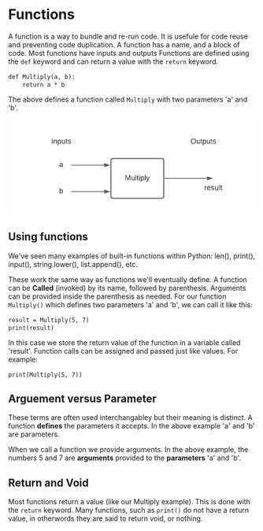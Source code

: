 # Functions

A function is a way to bundle and re-run code. It is usefule for code reuse and preventing code duplication. A function has a name, and a block of code. Most functions have inputs and outputs Functions are defined using the `def` keyword and can return a value with the `return` keyword.

    def Multiply(a, b):
        return a * b

The above defines a function called `Multiply` with two parameters 'a' and 'b'.

![alt text](figure.png "Fig")

## Using functions

We've seen many examples of built-in functions within Python: len(), print(), input(), string.lower(), list.append(), etc.

These work the same way as functions we'll eventually define. A function can be **Called** (invoked) by its name, followed by parenthesis. Arguments can be provided inside the parenthesis as needed. For our function `Multiply()` which defines two parameters 'a' and 'b', we can call it like this:

    result = Multiply(5, 7)
    print(result)

In this case we store the return value of the function in a variable called 'result'. Function calls can be assigned and passed just like values. For example:

    print(Multiply(5, 7))

## Arguement versus Parameter

These terms are often used interchangabley but their meaning is distinct. A function **defines** the parameters it accepts. In the above example 'a' and 'b' are parameters.

When we call a function we provide arguments. In the above example, the numbers 5 and 7 are **arguments** provided to the **parameters** 'a' and 'b'.

## Return and Void

Most functions return a value (like our Multiply example). This is done with the `return` keyword. Many functions, such as `print()` do not have a return value, in otherwords they are said to return void, or nothing.

